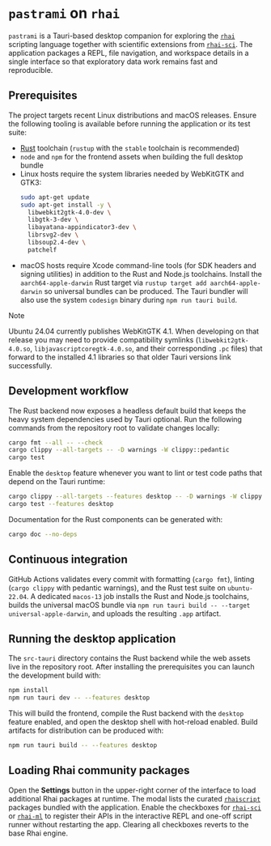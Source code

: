 # `pastrami` on `rhai`

`pastrami` is a Tauri-based desktop companion for exploring the [`rhai`](https://rhai.rs/) scripting language together with
scientific extensions from [`rhai-sci`](https://github.com/alexheretic/rhai-sci). The application packages a REPL, file
navigation, and workspace details in a single interface so that exploratory data work remains fast and reproducible.

## Prerequisites

The project targets recent Linux distributions and macOS releases. Ensure the following tooling is available before running
the application or its test suite:

- [Rust](https://www.rust-lang.org/tools/install) toolchain (`rustup` with the `stable` toolchain is recommended)
- `node` and `npm` for the frontend assets when building the full desktop bundle
- Linux hosts require the system libraries needed by WebKitGTK and GTK3:
  ```bash
  sudo apt-get update
  sudo apt-get install -y \
    libwebkit2gtk-4.0-dev \
    libgtk-3-dev \
    libayatana-appindicator3-dev \
    librsvg2-dev \
    libsoup2.4-dev \
    patchelf
  ```
- macOS hosts require Xcode command-line tools (for SDK headers and signing utilities) in addition to the Rust and Node.js
  toolchains. Install the `aarch64-apple-darwin` Rust target via `rustup target add aarch64-apple-darwin` so universal bundles
  can be produced. The Tauri bundler will also use the system `codesign` binary during `npm run tauri build`.

> [!NOTE]
> Ubuntu 24.04 currently publishes WebKitGTK 4.1. When developing on that release you may need to provide compatibility
> symlinks (`libwebkit2gtk-4.0.so`, `libjavascriptcoregtk-4.0.so`, and their corresponding `.pc` files) that forward to the
> installed 4.1 libraries so that older Tauri versions link successfully.

## Development workflow

The Rust backend now exposes a headless default build that keeps the heavy
system dependencies used by Tauri optional. Run the following commands from the
repository root to validate changes locally:

```bash
cargo fmt --all -- --check
cargo clippy --all-targets -- -D warnings -W clippy::pedantic
cargo test
```

Enable the `desktop` feature whenever you want to lint or test code paths that
depend on the Tauri runtime:

```bash
cargo clippy --all-targets --features desktop -- -D warnings -W clippy::pedantic
cargo test --features desktop
```

Documentation for the Rust components can be generated with:

```bash
cargo doc --no-deps
```

## Continuous integration

GitHub Actions validates every commit with formatting (`cargo fmt`), linting (`cargo clippy` with pedantic warnings), and the
Rust test suite on `ubuntu-22.04`. A dedicated `macos-13` job installs the Rust and Node.js toolchains, builds the universal
macOS bundle via `npm run tauri build -- --target universal-apple-darwin`, and uploads the resulting `.app` artifact.

## Running the desktop application

The `src-tauri` directory contains the Rust backend while the web assets live in the repository root. After installing the
prerequisites you can launch the development build with:

```bash
npm install
npm run tauri dev -- --features desktop
```

This will build the frontend, compile the Rust backend with the `desktop` feature enabled, and open the desktop shell with
hot-reload enabled. Build artifacts for distribution can be produced with:

```bash
npm run tauri build -- --features desktop
```

## Loading Rhai community packages

Open the **Settings** button in the upper-right corner of the interface to load additional Rhai packages at runtime. The
modal lists the curated [`rhaiscript`](https://github.com/orgs/rhaiscript/repositories?type=all) packages bundled with the
application. Enable the checkboxes for [`rhai-sci`](https://github.com/rhaiscript/rhai-sci) or
[`rhai-ml`](https://github.com/rhaiscript/rhai-ml) to register their APIs in the interactive REPL and one-off script runner
without restarting the app. Clearing all checkboxes reverts to the base Rhai engine.
